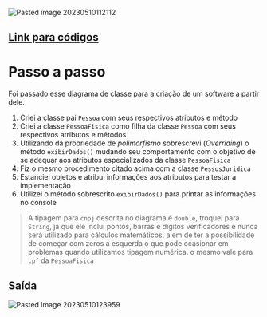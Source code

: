 
![Pasted image 20230510112112](https://github.com/FredPitol/Inheritance-Physical-And-Legal-Person-Registration/assets/61964787/239024d1-f953-44cb-91a3-cce21ce495b3)

## [Link para códigos](https://github.com/FredPitol/Java-College-Projects/tree/main/Inheritance-Physical-And-Legal-Person-Registration/src/exercise1/pkg3)
# Passo a passo
Foi passado esse diagrama de classe para a criação de um software a partir dele. 

1. Criei a classe pai `Pessoa` com seus respectivos atributos e método 
2. Criei a classe `PessoaFisica` como filha da classe `Pessoa` com seus respectivos atributos e métodos 
3. Utilizando da propriedade de *polimorfismo* sobrescrevi (*Overriding*) o método ```exibirDados()``` mudando seu comportamento com o objetivo de se adequar aos atributos especializados da classe `PessoaFisica`
4. Fiz o mesmo procedimento citado acima com a classe `PessosJuridica` 
5. Estanciei objetos e atribui informações aos atributos para testar a implementação 
6. Utilizei o método sobrescrito `exibirDados()` para printar as informações no console

>A tipagem para `cnpj` descrita no diagrama é `double`, troquei para `String`, já que ele inclui pontos, barras e dígitos verificadores e nunca será utilizado para cálculos matemáticos, alem de ter a possibilidade de começar com zeros a esquerda o que pode ocasionar em problemas quando utilizamos tipagem numérica. o mesmo vale para `cpf` da `PessoaFisica`
## Saída

![Pasted image 20230510123959](https://github.com/FredPitol/Inheritance-Physical-And-Legal-Person-Registration/assets/61964787/c9e73340-1412-44ed-9395-ef4425bab285)
